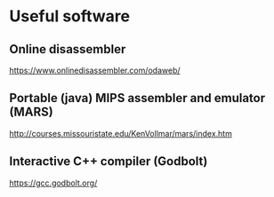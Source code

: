 Useful software
===============

## Online disassembler

https://www.onlinedisassembler.com/odaweb/

## Portable (java) MIPS assembler and emulator (MARS)

http://courses.missouristate.edu/KenVollmar/mars/index.htm

## Interactive C++ compiler (Godbolt)

https://gcc.godbolt.org/
